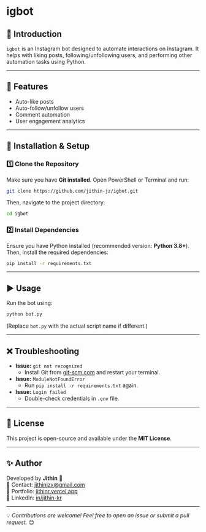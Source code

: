 # igbot

## 📌 Introduction
`igbot` is an Instagram bot designed to automate interactions on Instagram. It helps with liking posts, following/unfollowing users, and performing other automation tasks using Python.

---

## 🚀 Features
- Auto-like posts
- Auto-follow/unfollow users
- Comment automation
- User engagement analytics

---

## 🔧 Installation & Setup

### **1️⃣ Clone the Repository**
Make sure you have **Git installed**. Open PowerShell or Terminal and run:
```sh
git clone https://github.com/jithin-jz/igbot.git
```
Then, navigate to the project directory:
```sh
cd igbot
```

### **2️⃣ Install Dependencies**
Ensure you have Python installed (recommended version: **Python 3.8+**). Then, install the required dependencies:
```sh
pip install -r requirements.txt
```

---
## ▶️ Usage
Run the bot using:
```sh
python bot.py
```
(Replace `bot.py` with the actual script name if different.)

---

## ❌ Troubleshooting
- **Issue:** `git not recognized`
  - Install Git from [git-scm.com](https://git-scm.com/downloads) and restart your terminal.
- **Issue:** `ModuleNotFoundError`
  - Run `pip install -r requirements.txt` again.
- **Issue:** `Login failed`
  - Double-check credentials in `.env` file.

---

## 📜 License
This project is open-source and available under the **MIT License**.

---

## ✨ Author
Developed by **Jithin** 🚀  
📧 Contact: jithinjzx@gmail.com  
🔗 Portfolio: [jithinr.vercel.app](https://jithinr.vercel.app)  
🔗 LinkedIn: [in/jithin-kr](https://linkedin.com/in/jithin-kr)

---

💡 *Contributions are welcome! Feel free to open an issue or submit a pull request.* 😊

